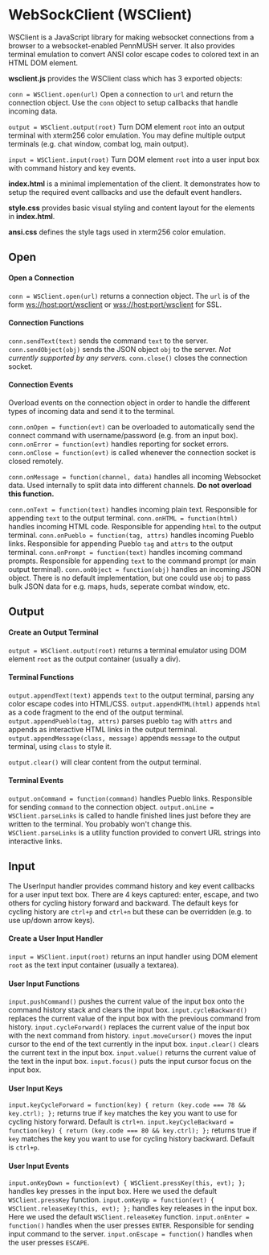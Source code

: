 # WebSockClient (WSClient)

WSClient is a JavaScript library for making websocket connections from a browser to a websocket-enabled PennMUSH server. It also provides terminal emulation to convert ANSI color escape codes to colored text in an HTML DOM element.

__wsclient.js__ provides the WSClient class which has 3 exported objects:

`conn = WSClient.open(url)`
Open a connection to `url` and return the connection object.
Use the `conn` object to setup callbacks that handle incoming data.

`output = WSClient.output(root)`
Turn DOM element `root` into an output terminal with xterm256 color emulation.
You may define multiple output terminals (e.g. chat window, combat log, main output).

`input = WSClient.input(root)`
Turn DOM element `root` into a user input box with command history and key events.

__index.html__ is a minimal implementation of the client. It demonstrates
how to setup the required event callbacks and use the default event handlers.

__style.css__ provides basic visual styling and content layout for the elements in __index.html__.

__ansi.css__ defines the style tags used in xterm256 color emulation.


## Open

#### Open a Connection
`conn = WSClient.open(url)` returns a connection object. The `url` is of the form <ws://host:port/wsclient> or <wss://host:port/wsclient> for SSL. 

#### Connection Functions
`conn.sendText(text)` sends the command `text` to the server.
`conn.sendObject(obj)` sends the JSON object `obj` to the server. _Not currently supported by any servers._
`conn.close()` closes the connection socket.

#### Connection Events
Overload events on the connection object in order to handle the different types of incoming data and send it to the terminal.

`conn.onOpen = function(evt)` can be overloaded to automatically send the connect command with username/password (e.g. from an input box).
`conn.onError = function(evt)` handles reporting for socket errors.
`conn.onClose = function(evt)` is called whenever the connection socket is closed remotely.

`conn.onMessage = function(channel, data)` handles all incoming Websocket data. Used internally to split data into different channels. **__Do not overload this function.__**

`conn.onText = function(text)` handles incoming plain text. Responsible for appending `text` to the output terminal.
`conn.onHTML = function(html)` handles incoming HTML code. Responsible for appending `html` to the output terminal.
`conn.onPueblo = function(tag, attrs)` handles incoming Pueblo links. Responsible for appending Pueblo `tag` and `attrs` to the output terminal.
`conn.onPrompt = function(text)` handles incoming command prompts. Responsible for appending `text` to the command prompt (or main output terminal).
`conn.onObject = function(obj)` handles an incoming JSON object. There is no default implementation, but one could use `obj` to pass bulk JSON data for e.g. maps, huds, seperate combat window, etc.


## Output

#### Create an Output Terminal
`output = WSClient.output(root)` returns a terminal emulator using DOM element `root` as the output container (usually a div).

#### Terminal Functions
`output.appendText(text)` appends `text` to the output terminal, parsing any color escape codes into HTML/CSS.
`output.appendHTML(html)` appends `html` as a code fragment to the end of the output terminal.
`output.appendPueblo(tag, attrs)` parses pueblo `tag` with `attrs` and appends as interactive HTML links in the output terminal.
`output.appendMessage(class, message)` appends `message` to the output terminal, using `class` to style it.

`output.clear()` will clear content from the output terminal.

#### Terminal Events
`output.onCommand = function(command)` handles Pueblo links. Responsible for sending `command` to the connection object.
`output.onLine = WSClient.parseLinks` is called to handle finished lines just before they are written to the terminal. You probably won't change this.
`WSClient.parseLinks` is a utility function provided to convert URL strings into interactive links.


## Input

The UserInput handler provides command history and key event callbacks for a user input text box.
There are 4 keys captured: enter, escape, and two others for cycling history forward and backward.
The default keys for cycling history are `ctrl+p` and `ctrl+n` but these can be overridden (e.g. to use up/down arrow keys).

#### Create a User Input Handler
`input = WSClient.input(root)` returns an input handler using DOM element `root` as the text input container (usually a textarea).

#### User Input Functions
`input.pushCommand()` pushes the current value of the input box onto the command history stack and clears the input box.
`input.cycleBackward()` replaces the current value of the input box with the previous command from history.
`input.cycleForward()` replaces the current value of the input box with the next command from history.
`input.moveCursor()` moves the input cursor to the end of the text currently in the input box.
`input.clear()` clears the current text in the input box.
`input.value()` returns the current value of the text in the input box.
`input.focus()` puts the input cursor focus on the input box.

#### User Input Keys
`input.keyCycleForward = function(key) { return (key.code === 78 && key.ctrl); };` returns true if `key` matches the key you want to use for cycling history forward. Default is `ctrl+n`.
`input.keyCycleBackward = function(key) { return (key.code === 80 && key.ctrl); };` returns true if `key` matches the key you want to use for cycling history backward. Default is `ctrl+p`.

#### User Input Events
`input.onKeyDown = function(evt) { WSClient.pressKey(this, evt); };` handles key presses in the input box. Here we used the default `WSClient.pressKey` function.
`input.onKeyUp = function(evt) { WSClient.releaseKey(this, evt); };` handles key releases in the input box. Here we used the default `WSClient.releaseKey` function.
`input.onEnter = function()` handles when the user presses `ENTER`. Responsible for sending input command to the server.
`input.onEscape = function()` handles when the user presses `ESCAPE`.

